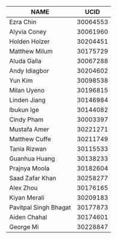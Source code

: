 |NAME          | UCID      |
|-----------------------|-----------|
|Ezra Chin              | 30064553  |  
|Alyvia Coney           | 30061960  |  
|Holden Holzer          | 30204451  |  
|Matthew Milum          | 30175729  |  
|Aluda Galla            | 30067288  |  
|Andy Idiagbor          | 30204602  |  
|Yun Kim                | 30098538  |  
|Milan Uyeno            | 30196815  |  
|Linden Jiang           | 30146984  |  
|Ibukun Ige             | 30144082  |  
|Cindy Pham             | 30003397  | 
|Mustafa Amer           | 30221271  |  
|Matthew Cuffe          | 30211749  | 
|Tania Rizwan           | 30115533  |  
|Guanhua Huang          | 30138233  |  
|Prajnya Moola          | 30182604  |  
|Saad Zafar Khan        | 30258277  |
|Alex Zhou              | 30176165  |
|Kiyan Merali           | 30209183  |  
|Pavitpal Singh Bhagat  | 30177873  |  
|Aiden Chahal           | 30174601  |  
|George Mi              | 30228847  |